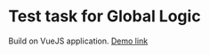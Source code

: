# Test task for Global Logic
Build on VueJS application. [Demo link](https://1nsider21.github.io/test-task-for-global-logic/)
